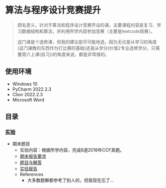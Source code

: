 # 算法与程序设计竞赛提升

> 顾名思义，针对于算法和程序设计竞赛开设的课，主要课程内容是复习、学习数据结构和算法，并利用所学内容参加竞赛（主要是leetcode周赛）。
>
> 这门课是个选修课，但我的建议是尽可能地选，因为无论是从学习的角度(这门课教的东西作为打比赛的基础)还是从学分(价值2专业选修学分，只需要周六上课(自习))的角度来说，都是非常值的。

## 使用环境

* Windows 10
* PyCharm 2022.2.3
* Clion 2022.2.3
* Microsoft Word

## 目录

### [实验](./Experiment)

* 期末题目
  * 实验内容：根据所学内容，完成6道2018年CCF真题。
  * [期末报告要求](./Experiment/期末题目与评测标准.docx)
  * [题目与解答](./Experiment/题目汇总.md)
  * [实验报告](./Experiment/实验报告.docx)
  * References
    * 大多数题解都参考了别人的，但我现在忘了...
